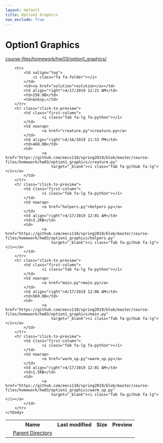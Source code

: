 ```yaml
---
layout: default
title: Option1 Graphics
nav_exclude: True
---
```


# Option1 Graphics

[course-files/homework/hw03/option1_graphics/](.)

<table class="tbl-files">
    <tbody>
        <tr>
            <th valign="top"></th>
            <th>Name</th>
            <th>Last modified</th>
            <th>Size</th>
            <th>Preview</th>
        </tr>
        <tr>
            <td valign="top">
                <i class="fa fa-folder-open"></i>
            </td>
            <td><a href="../">Parent Directory</a></td>
            <td>&nbsp;</td>
            <td>&nbsp;</td>
            <td>&nbsp;</td>
        </tr>

        <tr>
            <td valign="top">
                <i class="fa fa-folder"></i>
            </td>
            <td><a href="solution">solution</a></td>
            <td align="right">4/17/2019 12:21 AM</td>
            <td>256.0B</td>
            <td>&nbsp;</td>
        </tr>
        <tr class="click-to-preview">
            <td class="first-column">
                    <i class="fab fa-lg fa-python"></i>
            </td>
            <td nowrap>
                    <a href="creature.py">creature.py</a>
            </td>
            <td align="right">4/16/2019 11:53 PM</td>
            <td>468.0B</td>
            <td>
                    <a href="https://github.com/eecs110/spring2019/blob/master/course-files/homework/hw03/option1_graphics/creature.py"
                        target="_blank"><i class="fab fa-github fa-lg"></i></a>
            </td>
        </tr>
        <tr class="click-to-preview">
            <td class="first-column">
                    <i class="fab fa-lg fa-python"></i>
            </td>
            <td nowrap>
                    <a href="helpers.py">helpers.py</a>
            </td>
            <td align="right">4/17/2019 12:01 AM</td>
            <td>3.2KB</td>
            <td>
                    <a href="https://github.com/eecs110/spring2019/blob/master/course-files/homework/hw03/option1_graphics/helpers.py"
                        target="_blank"><i class="fab fa-github fa-lg"></i></a>
            </td>
        </tr>
        <tr class="click-to-preview">
            <td class="first-column">
                    <i class="fab fa-lg fa-python"></i>
            </td>
            <td nowrap>
                    <a href="main.py">main.py</a>
            </td>
            <td align="right">4/17/2019 12:06 AM</td>
            <td>569.0B</td>
            <td>
                    <a href="https://github.com/eecs110/spring2019/blob/master/course-files/homework/hw03/option1_graphics/main.py"
                        target="_blank"><i class="fab fa-github fa-lg"></i></a>
            </td>
        </tr>
        <tr class="click-to-preview">
            <td class="first-column">
                    <i class="fab fa-lg fa-python"></i>
            </td>
            <td nowrap>
                    <a href="warm_up.py">warm_up.py</a>
            </td>
            <td align="right">4/17/2019 12:01 AM</td>
            <td>1.5KB</td>
            <td>
                    <a href="https://github.com/eecs110/spring2019/blob/master/course-files/homework/hw03/option1_graphics/warm_up.py"
                        target="_blank"><i class="fab fa-github fa-lg"></i></a>
            </td>
        </tr>
    </tbody>
</table>

